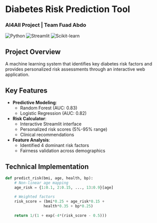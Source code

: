 # Diabetes Risk Prediction Tool
### AI4All Project | Team Fuad Abdo

![Python](https://img.shields.io/badge/Python-3.8+-blue.svg)
![Streamlit](https://img.shields.io/badge/Streamlit-FF4B4B.svg?logo=Streamlit&logoColor=white)
![Scikit-learn](https://img.shields.io/badge/Scikit--learn-F7931E.svg?logo=scikit-learn&logoColor=white)

## Project Overview
A machine learning system that identifies key diabetes risk factors and provides personalized risk assessments through an interactive web application.

## Key Features
- **Predictive Modeling**: 
  - Random Forest (AUC: 0.83)
  - Logistic Regression (AUC: 0.82)
- **Risk Calculator**:
  - Interactive Streamlit interface
  - Personalized risk scores (5%-95% range)
  - Clinical recommendations
- **Feature Analysis**:
  - Identified 4 dominant risk factors
  - Fairness validation across demographics

## Technical Implementation
```python
def predict_risk(bmi, age, health, bp):
    # Non-linear age mapping
    age_risk = {1:0.1, 2:0.15, ..., 13:0.9}[age]
    
    # Weighted factors
    risk_score = (bmi*0.25 + age_risk*0.15 + 
                 health*0.35 + bp*0.25)
    
    return 1/(1 + exp(-4*(risk_score - 0.5)))
